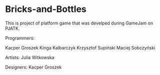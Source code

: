 # Bricks-and-Bottles

This is project of platform game that was develped during GameJam on PJATK.

Programmers:

Kacper Groszek
Kinga Kalbarczyk
Krzysztof Supiński
Maciej Sobczyński

Artists:
Julia Witkowska

Designers:
Kacper Groszek
